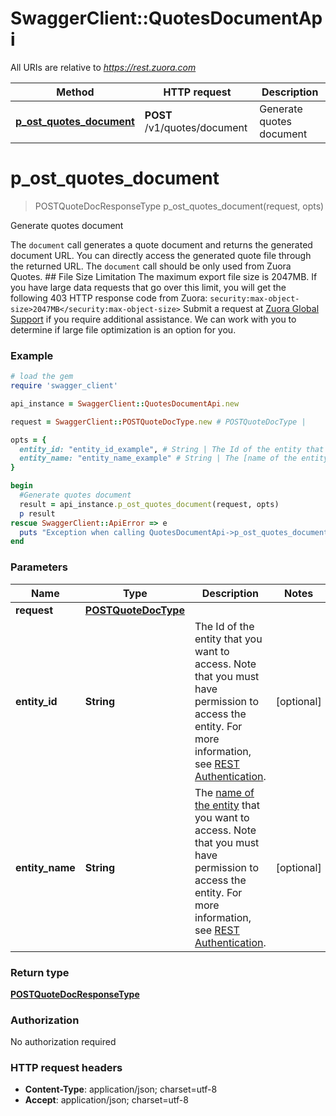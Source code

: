 # SwaggerClient::QuotesDocumentApi

All URIs are relative to *https://rest.zuora.com*

Method | HTTP request | Description
------------- | ------------- | -------------
[**p_ost_quotes_document**](QuotesDocumentApi.md#p_ost_quotes_document) | **POST** /v1/quotes/document | Generate quotes document


# **p_ost_quotes_document**
> POSTQuoteDocResponseType p_ost_quotes_document(request, opts)

Generate quotes document

The `document` call generates a quote document and returns the generated document URL. You can directly access the generated quote file through the returned URL.  The `document` call should be only used from Zuora Quotes.   ## File Size Limitation  The maximum export file size is 2047MB. If you have large data requests that go over this limit, you will get the following 403 HTTP response code from Zuora: `security:max-object-size>2047MB</security:max-object-size>`  Submit a request at [Zuora Global Support](http://support.zuora.com/) if you require additional assistance.  We can work with you to determine if large file optimization is an option for you. 

### Example
```ruby
# load the gem
require 'swagger_client'

api_instance = SwaggerClient::QuotesDocumentApi.new

request = SwaggerClient::POSTQuoteDocType.new # POSTQuoteDocType | 

opts = { 
  entity_id: "entity_id_example", # String | The Id of the entity that you want to access. Note that you must have permission to access the entity. For more information, see [REST Authentication](https://www.zuora.com/developer/api-reference/#section/Authentication/Entity-Id-and-Entity-Name).
  entity_name: "entity_name_example" # String | The [name of the entity](https://knowledgecenter.zuora.com/BB_Introducing_Z_Business/Multi-entity/B_Introduction_to_Entity_and_Entity_Hierarchy#Name_and_Display_Name) that you want to access. Note that you must have permission to access the entity. For more information, see [REST Authentication](https://www.zuora.com/developer/api-reference/#section/Authentication/Entity-Id-and-Entity-Name).
}

begin
  #Generate quotes document
  result = api_instance.p_ost_quotes_document(request, opts)
  p result
rescue SwaggerClient::ApiError => e
  puts "Exception when calling QuotesDocumentApi->p_ost_quotes_document: #{e}"
end
```

### Parameters

Name | Type | Description  | Notes
------------- | ------------- | ------------- | -------------
 **request** | [**POSTQuoteDocType**](POSTQuoteDocType.md)|  | 
 **entity_id** | **String**| The Id of the entity that you want to access. Note that you must have permission to access the entity. For more information, see [REST Authentication](https://www.zuora.com/developer/api-reference/#section/Authentication/Entity-Id-and-Entity-Name). | [optional] 
 **entity_name** | **String**| The [name of the entity](https://knowledgecenter.zuora.com/BB_Introducing_Z_Business/Multi-entity/B_Introduction_to_Entity_and_Entity_Hierarchy#Name_and_Display_Name) that you want to access. Note that you must have permission to access the entity. For more information, see [REST Authentication](https://www.zuora.com/developer/api-reference/#section/Authentication/Entity-Id-and-Entity-Name). | [optional] 

### Return type

[**POSTQuoteDocResponseType**](POSTQuoteDocResponseType.md)

### Authorization

No authorization required

### HTTP request headers

 - **Content-Type**: application/json; charset=utf-8
 - **Accept**: application/json; charset=utf-8



